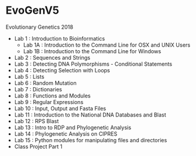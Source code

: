 # EvoGenV5
Evolutionary Genetics 2018

* Lab 1 : Introduction to Bioinformatics
    * Lab 1A : Introduction to the Command Line for OSX and UNIX Users
    * Lab 1B : Introduction to the Command Line for Windows
* Lab 2 : Sequences and Strings
* Lab 3 : Detecting DNA Polymorphisms - Conditional Statements
* Lab 4 : Detecting Selection with Loops
* Lab 5 : Lists
* Lab 6 : Random Mutation
* Lab 7 : Dictionaries
* Lab 8 : Functions and Modules
* Lab 9 : Regular Expressions
* Lab 10 : Input, Output and Fasta Files
* Lab 11 : Introduction to the National DNA Databases and Blast
* Lab 12 : RPS Blast
* Lab 13 : Intro to RDP and Phylogenetic Analysis
* Lab 14 : Phylogenetic Analysis on CIPRES
* Lab 15 : Python modules for manipulating files and directories
* Class Project Part 1
